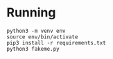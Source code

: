 # Running

```
python3 -m venv env
source env/bin/activate
pip3 install -r requirements.txt
python3 fakeme.py
```

